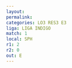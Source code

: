 ```yaml
---
layout: 
permalink: 
categories: LO3 RES3 E3
liga: LIGA INDIGO
match: 1
local: SPH
r1: 2
r2: 0
out: E
---
```

